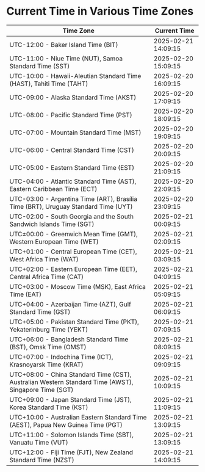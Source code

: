# Current Time in Various Time Zones

| Time Zone | Current Time |
|-----------|--------------|
| UTC-12:00 - Baker Island Time (BIT) | 2025-02-21 14:09:15 |
| UTC-11:00 - Niue Time (NUT), Samoa Standard Time (SST) | 2025-02-20 15:09:15 |
| UTC-10:00 - Hawaii-Aleutian Standard Time (HAST), Tahiti Time (TAHT) | 2025-02-20 16:09:15 |
| UTC-09:00 - Alaska Standard Time (AKST) | 2025-02-20 17:09:15 |
| UTC-08:00 - Pacific Standard Time (PST) | 2025-02-20 18:09:15 |
| UTC-07:00 - Mountain Standard Time (MST) | 2025-02-20 19:09:15 |
| UTC-06:00 - Central Standard Time (CST) | 2025-02-20 20:09:15 |
| UTC-05:00 - Eastern Standard Time (EST) | 2025-02-20 21:09:15 |
| UTC-04:00 - Atlantic Standard Time (AST), Eastern Caribbean Time (ECT) | 2025-02-20 22:09:15 |
| UTC-03:00 - Argentina Time (ART), Brasília Time (BRT), Uruguay Standard Time (UYT) | 2025-02-20 23:09:15 |
| UTC-02:00 - South Georgia and the South Sandwich Islands Time (SGT) | 2025-02-21 00:09:15 |
| UTC±00:00 - Greenwich Mean Time (GMT), Western European Time (WET) | 2025-02-21 02:09:15 |
| UTC+01:00 - Central European Time (CET), West Africa Time (WAT) | 2025-02-21 03:09:15 |
| UTC+02:00 - Eastern European Time (EET), Central Africa Time (CAT) | 2025-02-21 04:09:15 |
| UTC+03:00 - Moscow Time (MSK), East Africa Time (EAT) | 2025-02-21 05:09:15 |
| UTC+04:00 - Azerbaijan Time (AZT), Gulf Standard Time (GST) | 2025-02-21 06:09:15 |
| UTC+05:00 - Pakistan Standard Time (PKT), Yekaterinburg Time (YEKT) | 2025-02-21 07:09:15 |
| UTC+06:00 - Bangladesh Standard Time (BST), Omsk Time (OMST) | 2025-02-21 08:09:15 |
| UTC+07:00 - Indochina Time (ICT), Krasnoyarsk Time (KRAT) | 2025-02-21 09:09:15 |
| UTC+08:00 - China Standard Time (CST), Australian Western Standard Time (AWST), Singapore Time (SGT) | 2025-02-21 10:09:15 |
| UTC+09:00 - Japan Standard Time (JST), Korea Standard Time (KST) | 2025-02-21 11:09:15 |
| UTC+10:00 - Australian Eastern Standard Time (AEST), Papua New Guinea Time (PGT) | 2025-02-21 13:09:15 |
| UTC+11:00 - Solomon Islands Time (SBT), Vanuatu Time (VUT) | 2025-02-21 13:09:15 |
| UTC+12:00 - Fiji Time (FJT), New Zealand Standard Time (NZST) | 2025-02-21 14:09:15 |
